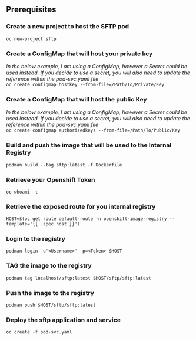 ## Prerequisites

### Create a new project to host the SFTP pod  
`oc new-project sftp`  

### Create a ConfigMap that will host your private key  
*In the below example, I am using a ConfigMap, however a Secret could be used instead.  If you decide to use a secret, you will also need to update the reference within the pod-svc.yaml file*  
`oc create configmap hostkey --from-file=/Path/To/Private/Key`  


### Create a ConfigMap that will host the public Key  
*In the below example, I am using a ConfigMap, however a Secret could be used instead.  If you decide to use a secret, you will also need to update the reference within the pod-svc.yaml file*  
`oc create configmap authorizedkeys --from-file=/Path/To/Public/Key`  

### Build and push the image that will be used to the Internal Registry
`podman build --tag sftp:latest -f Dockerfile`

### Retrieve your Openshift Token  
`oc whoami -t`  

### Retrieve the exposed route for you internal registry  
`HOST=$(oc get route default-route -n openshift-image-registry --template='{{ .spec.host }}')`  

### Login to the registry  
`podman login -u'<Username>' -p=<Token> $HOST`  

### TAG the image to the registry  
`podman tag localhost/sftp:latest $HOST/sftp/sftp:latest`  

### Push the image to the registry  
`podman push $HOST/sftp/sftp:latest`

### Deploy the sftp application and service  
`oc create -f pod-svc.yaml`  
